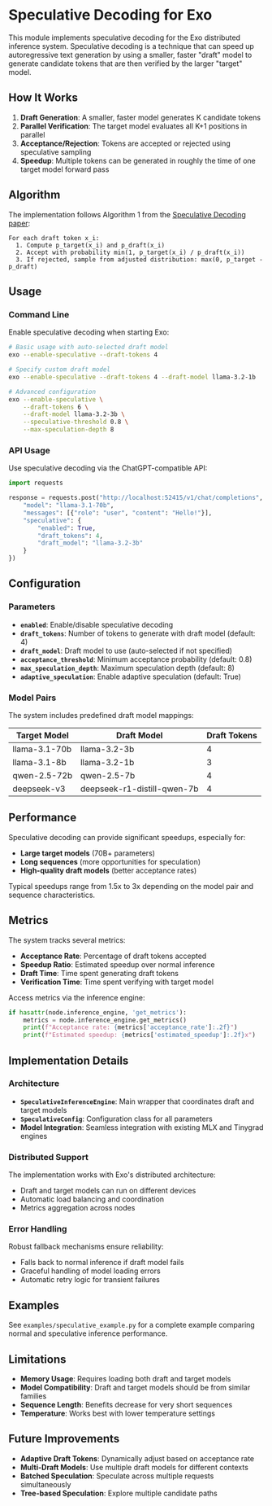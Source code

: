 # Speculative Decoding for Exo

This module implements speculative decoding for the Exo distributed inference system. Speculative decoding is a technique that can speed up autoregressive text generation by using a smaller, faster "draft" model to generate candidate tokens that are then verified by the larger "target" model.

## How It Works

1. **Draft Generation**: A smaller, faster model generates K candidate tokens
2. **Parallel Verification**: The target model evaluates all K+1 positions in parallel
3. **Acceptance/Rejection**: Tokens are accepted or rejected using speculative sampling
4. **Speedup**: Multiple tokens can be generated in roughly the time of one target model forward pass

## Algorithm

The implementation follows Algorithm 1 from the [Speculative Decoding paper](https://arxiv.org/pdf/2211.17192.pdf):

```
For each draft token x_i:
  1. Compute p_target(x_i) and p_draft(x_i)
  2. Accept with probability min(1, p_target(x_i) / p_draft(x_i))
  3. If rejected, sample from adjusted distribution: max(0, p_target - p_draft)
```

## Usage

### Command Line

Enable speculative decoding when starting Exo:

```bash
# Basic usage with auto-selected draft model
exo --enable-speculative --draft-tokens 4

# Specify custom draft model
exo --enable-speculative --draft-tokens 4 --draft-model llama-3.2-1b

# Advanced configuration
exo --enable-speculative \
    --draft-tokens 6 \
    --draft-model llama-3.2-3b \
    --speculative-threshold 0.8 \
    --max-speculation-depth 8
```

### API Usage

Use speculative decoding via the ChatGPT-compatible API:

```python
import requests

response = requests.post("http://localhost:52415/v1/chat/completions", json={
    "model": "llama-3.1-70b",
    "messages": [{"role": "user", "content": "Hello!"}],
    "speculative": {
        "enabled": True,
        "draft_tokens": 4,
        "draft_model": "llama-3.2-3b"
    }
})
```

## Configuration

### Parameters

- **`enabled`**: Enable/disable speculative decoding
- **`draft_tokens`**: Number of tokens to generate with draft model (default: 4)
- **`draft_model`**: Draft model to use (auto-selected if not specified)
- **`acceptance_threshold`**: Minimum acceptance probability (default: 0.8)
- **`max_speculation_depth`**: Maximum speculation depth (default: 8)
- **`adaptive_speculation`**: Enable adaptive speculation (default: True)

### Model Pairs

The system includes predefined draft model mappings:

| Target Model | Draft Model | Draft Tokens |
|--------------|-------------|--------------|
| llama-3.1-70b | llama-3.2-3b | 4 |
| llama-3.1-8b | llama-3.2-1b | 3 |
| qwen-2.5-72b | qwen-2.5-7b | 4 |
| deepseek-v3 | deepseek-r1-distill-qwen-7b | 4 |

## Performance

Speculative decoding can provide significant speedups, especially for:

- **Large target models** (70B+ parameters)
- **Long sequences** (more opportunities for speculation)
- **High-quality draft models** (better acceptance rates)

Typical speedups range from 1.5x to 3x depending on the model pair and sequence characteristics.

## Metrics

The system tracks several metrics:

- **Acceptance Rate**: Percentage of draft tokens accepted
- **Speedup Ratio**: Estimated speedup over normal inference
- **Draft Time**: Time spent generating draft tokens
- **Verification Time**: Time spent verifying with target model

Access metrics via the inference engine:

```python
if hasattr(node.inference_engine, 'get_metrics'):
    metrics = node.inference_engine.get_metrics()
    print(f"Acceptance rate: {metrics['acceptance_rate']:.2f}")
    print(f"Estimated speedup: {metrics['estimated_speedup']:.2f}x")
```

## Implementation Details

### Architecture

- **`SpeculativeInferenceEngine`**: Main wrapper that coordinates draft and target models
- **`SpeculativeConfig`**: Configuration class for all parameters
- **Model Integration**: Seamless integration with existing MLX and Tinygrad engines

### Distributed Support

The implementation works with Exo's distributed architecture:

- Draft and target models can run on different devices
- Automatic load balancing and coordination
- Metrics aggregation across nodes

### Error Handling

Robust fallback mechanisms ensure reliability:

- Falls back to normal inference if draft model fails
- Graceful handling of model loading errors
- Automatic retry logic for transient failures

## Examples

See `examples/speculative_example.py` for a complete example comparing normal and speculative inference performance.

## Limitations

- **Memory Usage**: Requires loading both draft and target models
- **Model Compatibility**: Draft and target models should be from similar families
- **Sequence Length**: Benefits decrease for very short sequences
- **Temperature**: Works best with lower temperature settings

## Future Improvements

- **Adaptive Draft Tokens**: Dynamically adjust based on acceptance rate
- **Multi-Draft Models**: Use multiple draft models for different contexts
- **Batched Speculation**: Speculate across multiple requests simultaneously
- **Tree-based Speculation**: Explore multiple candidate paths 